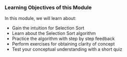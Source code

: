 ### Learning Objectives of this Module

In this module, we will learn about:

   - Gain the intuition for Selection Sort
   - Learn about the Selection Sort algorithm
   - Practice the algorithm with step by step feedback
   - Perform exercises for obtaining clarity of concept
   - Test your conceptual understanding with a short quiz


